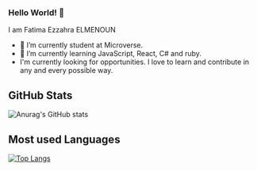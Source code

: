 ### Hello World! 👋

I am Fatima Ezzahra ELMENOUN

- 🔭 I’m currently student at Microverse.
- 🌱 I’m currently learning JavaScript, React, C# and ruby.
- I'm currently looking for opportunities. I love to learn and contribute in any and every possible way.

## GitHub Stats

![Anurag's GitHub stats](https://github-readme-stats.vercel.app/api?username=TimmyChan99&show_icons=true&theme=radical)

## Most used Languages

[![Top Langs](https://github-readme-stats.vercel.app/api/top-langs/?username=TimmyChan99&layout=compact)](https://github.com/anuraghazra/github-readme-stats)


